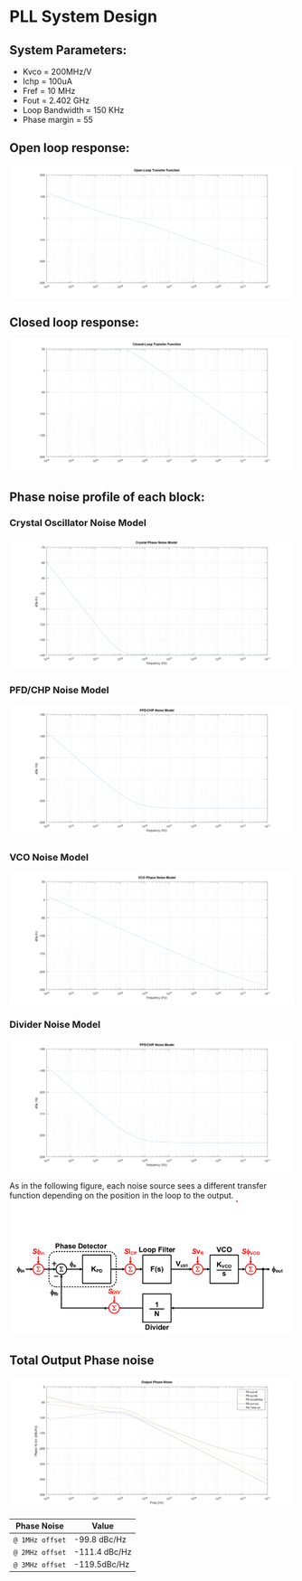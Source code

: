 # PLL System Design

## System Parameters:
* Kvco = 200MHz/V
* Ichp = 100uA
* Fref = 10 MHz
* Fout = 2.402 GHz
* Loop Bandwidth = 150 KHz
* Phase margin = 55

## Open loop response:

![Open loop response](../phase_noise_images/OL_Tf.png)

## Closed loop response:

![Closed loop response](../phase_noise_images/CL_Tf.png)

## Phase noise profile of each block:

### Crystal Oscillator Noise Model
![Crystal Oscillator Noise Model](../phase_noise_images/Crystal_PN_Model.png)

### PFD/CHP Noise Model
![PFD/CHP Noise Model](../phase_noise_images/PFDCHP_PN_Model.png)

### VCO Noise Model
![VCO Noise Model](../phase_noise_images/VCO_PN_Model.png)

### Divider Noise Model
![Divider Noise Model](../phase_noise_images/PFDCHP_PN_Model.png)

As in the following figure, each noise source sees a different transfer function depending on the position in the loop to the output.
![](https://github.com/mabrains/PLL_design/blob/System_Design/systemdesign/phase_noise_images/Linearized_Model.png)

## Total Output Phase noise
![](../phase_noise_images/Total_out_PN.png)

| Phase Noise | Value |
| --- | --- |
| `@ 1MHz offset` |-99.8 dBc/Hz |
| `@ 2MHz offset` |-111.4 dBc/Hz|
| `@ 3MHz offset` |-119.5dBc/Hz |
